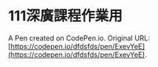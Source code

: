 # 111深廣課程作業用

A Pen created on CodePen.io. Original URL: [https://codepen.io/dfdsfds/pen/ExevYeE](https://codepen.io/dfdsfds/pen/ExevYeE).

